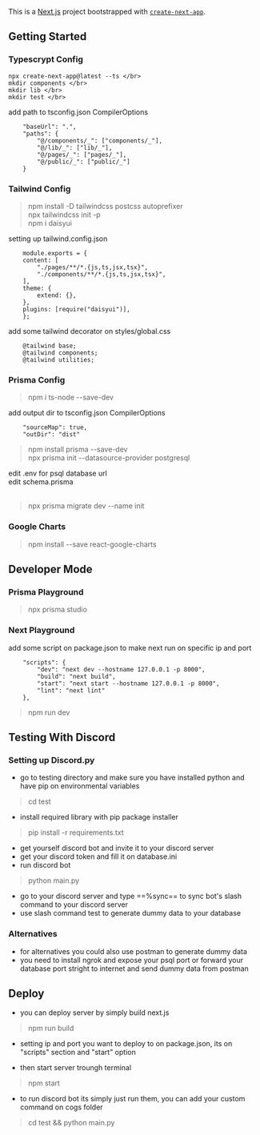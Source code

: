 This is a [Next.js](https://nextjs.org/) project bootstrapped with [`create-next-app`](https://github.com/vercel/next.js/tree/canary/packages/create-next-app).

## Getting Started

### Typescrypt Config

```console
npx create-next-app@latest --ts </br>
mkdir components </br>
mkdir lib </br>
mkdir test </br>
```

add path to tsconfig.json CompilerOptions</br>

```
    "baseUrl": ".",
    "paths": {
        "@/components/_": ["components/_"],
        "@/lib/_": ["lib/_"],
        "@/pages/_": ["pages/_"],
        "@/public/_": ["public/_"]
    }
```

### Tailwind Config

> npm install -D tailwindcss postcss autoprefixer </br>
> npx tailwindcss init -p </br>
> npm i daisyui </br>

setting up tailwind.config.json <br/>

```
    module.exports = {
    content: [
        "./pages/**/*.{js,ts,jsx,tsx}",
        "./components/**/*.{js,ts,jsx,tsx}",
    ],
    theme: {
        extend: {},
    },
    plugins: [require("daisyui")],
    };
```

add some tailwind decorator on styles/global.css

```
    @tailwind base;
    @tailwind components;
    @tailwind utilities;
```

### Prisma Config

> npm i ts-node --save-dev <br/>

add output dir to tsconfig.json CompilerOptions<br/>

```
    "sourceMap": true,
    "outDir": "dist"
```

> npm install prisma --save-dev <br/>
> npx prisma init --datasource-provider postgresql <br/>

edit .env for psql database url<br/>
edit schema.prisma <br/><br/>

> npx prisma migrate dev --name init <br/>

### Google Charts

> npm install --save react-google-charts

## Developer Mode

### Prisma Playground

> npx prisma studio <br/>

### Next Playground

add some script on package.json to make next run on specific ip and port<br/>

```
    "scripts": {
        "dev": "next dev --hostname 127.0.0.1 -p 8000",
        "build": "next build",
        "start": "next start --hostname 127.0.0.1 -p 8000",
        "lint": "next lint"
    },
```

> npm run dev

## Testing With Discord

### Setting up Discord.py

- go to testing directory and make sure you have installed python and have pip on environmental variables </br>

> cd test

- install required library with pip package installer </br>

> pip install -r requirements.txt

- get yourself discord bot and invite it to your discord server </br>
- get your discord token and fill it on database.ini </br>
- run discord bot </br>

> python main.py

- go to your discord server and type ==%sync== to sync bot's slash command to your discord server </br>
- use slash command test to generate dummy data to your database </br>

### Alternatives

- for alternatives you could also use postman to generate dummy data </br>
- you need to install ngrok and expose your psql port or forward your database port stright to internet and send dummy data from postman </br>

## Deploy

- you can deploy server by simply build next.js </br>

> npm run build

- setting ip and port you want to deploy to on package.json, its on "scripts" section and "start" option </br>

- then start server troungh terminal

> npm start

- to run discord bot its simply just run them, you can add your custom command on cogs folder </br>

> cd test && python main.py
